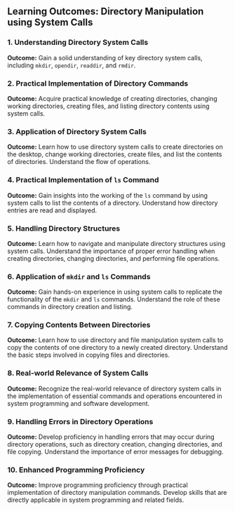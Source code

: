 ## Learning Outcomes: Directory Manipulation using System Calls

### 1. Understanding Directory System Calls

**Outcome:** Gain a solid understanding of key directory system calls, including `mkdir`, `opendir`, `readdir`, and `rmdir`.

### 2. Practical Implementation of Directory Commands

**Outcome:** Acquire practical knowledge of creating directories, changing working directories, creating files, and listing directory contents using system calls.

### 3. Application of Directory System Calls

**Outcome:** Learn how to use directory system calls to create directories on the desktop, change working directories, create files, and list the contents of directories. Understand the flow of operations.

### 4. Practical Implementation of `ls` Command

**Outcome:** Gain insights into the working of the `ls` command by using system calls to list the contents of a directory. Understand how directory entries are read and displayed.

### 5. Handling Directory Structures

**Outcome:** Learn how to navigate and manipulate directory structures using system calls. Understand the importance of proper error handling when creating directories, changing directories, and performing file operations.

### 6. Application of `mkdir` and `ls` Commands

**Outcome:** Gain hands-on experience in using system calls to replicate the functionality of the `mkdir` and `ls` commands. Understand the role of these commands in directory creation and listing.

### 7. Copying Contents Between Directories

**Outcome:** Learn how to use directory and file manipulation system calls to copy the contents of one directory to a newly created directory. Understand the basic steps involved in copying files and directories.

### 8. Real-world Relevance of System Calls

**Outcome:** Recognize the real-world relevance of directory system calls in the implementation of essential commands and operations encountered in system programming and software development.

### 9. Handling Errors in Directory Operations

**Outcome:** Develop proficiency in handling errors that may occur during directory operations, such as directory creation, changing directories, and file copying. Understand the importance of error messages for debugging.

### 10. Enhanced Programming Proficiency

**Outcome:** Improve programming proficiency through practical implementation of directory manipulation commands. Develop skills that are directly applicable in system programming and related fields.
